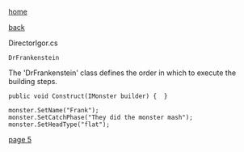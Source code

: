 [home](./page01.md)

[back](./page03.md)

DirectorIgor.cs
```
DrFrankenstein
```

The 'DrFrankenstein' class defines the order in which to execute the building steps.


```
public void Construct(IMonster builder) {  }
```

```
monster.SetName("Frank");
monster.SetCatchPhase("They did the monster mash");
monster.SetHeadType("flat");
```


[page 5](./page05.md)
